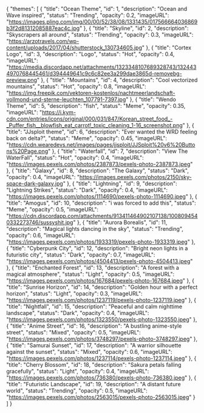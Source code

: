 {
  "themes": [
    {
      "title": "Ocean Theme",
      "id": 1,
      "description": "Ocean and Wave inspired",
      "status": "Trending",
      "opacity": 0.2,
      "imageURL": "https://images.pling.com/img/00/00/52/38/08/1331435/017566664036869b3f2d81312085887eac4c.jpg"
    },
    {
      "title": "Skyline",
      "id": 2,
      "description": "Skyscrapers all around",
      "status": "Trending",
      "opacity": 0.3,
      "imageURL": "https://arzotravels.com/wp-content/uploads/2017/04/shutterstock_130734605.jpg"
    },
    {
      "title": "Cortex Logo",
      "id": 3,
      "description": "Logo",
      "status": "Hot",
      "opacity": 0.4,
      "imageURL": "https://media.discordapp.net/attachments/1323348107689328743/1324434970768445461/d394449641c9c6c82ee3a299dae3865d-removebg-preview.png"
    },
    {
      "title": "Mountains",
      "id": 4,
      "description": "Cool vectorized mountains",
      "status": "Hot",
      "opacity": 0.8,
      "imageURL": "https://img.freepik.com/vektoren-kostenlos/nachtmeerlandschaft-vollmond-und-sterne-leuchten_107791-7397.jpg"
    },
    {
      "title": "Wendo Theme",
      "id": 5,
      "description": "fish",
      "status": "Meme",
      "opacity": 0.35,
      "imageURL": "https://i.kym-cdn.com/entries/icons/original/000/031/847/Korean_street_food_-_Puffer_fish__blowfish_eat_carrot!_toxic_cleaning_1-16_screenshot.png"
    },
    {
      "title": "JJsploit theme",
      "id": 6,
      "description": "Ever wanted the WRD feeling back on delta?",
      "status": "Meme",
      "opacity": 0.45,
      "imageURL": "https://cdn.wearedevs.net/images/pages/jjsploit/JJSploit%20v6%20Buttons%20Page.png"
    },
    {
      "title": "Waterfall",
      "id": 7,
      "description": "View The WaterFall",
      "status": "Hot",
      "opacity": 0.4,
      "imageURL": "https://images.pexels.com/photos/2387873/pexels-photo-2387873.jpeg"
    },
    {
      "title": "Galaxy",
      "id": 8,
      "description": "The Galaxy",
      "status": "Dark",
      "opacity": 0.4,
      "imageURL": "https://images.pexels.com/photos/2150/sky-space-dark-galaxy.jpg"
    },
    {
      "title": "Lightning",
      "id": 9,
      "description": "Lightning Strikes",
      "status": "Dark",
      "opacity": 0.4,
      "imageURL": "https://images.pexels.com/photos/1114690/pexels-photo-1114690.jpeg"
    },
    {
      "title": "Amogus",
      "id": 10,
      "description": "i was forced to add this",
      "status": "Meme",
      "opacity": 0.5,
      "imageURL": "https://cdn.discordapp.com/attachments/913411464902107138/1008094540332273746/sussyshit.jpg"
    },
    {
      "title": "Aurora Borealis",
      "id": 11,
      "description": "Magical lights dancing in the sky",
      "status": "Trending",
      "opacity": 0.6,
      "imageURL": "https://images.pexels.com/photos/1933319/pexels-photo-1933319.jpeg"
    },
    {
      "title": "Cyberpunk City",
      "id": 12,
      "description": "Bright neon lights in a futuristic city",
      "status": "Dark",
      "opacity": 0.7,
      "imageURL": "https://images.pexels.com/photos/4504413/pexels-photo-4504413.jpeg"
    },
    {
      "title": "Enchanted Forest",
      "id": 13,
      "description": "A forest with a magical atmosphere",
      "status": "Light",
      "opacity": 0.5,
      "imageURL": "https://images.pexels.com/photos/167684/pexels-photo-167684.jpeg"
    },
    {
      "title": "Sunrise Horizon",
      "id": 14,
      "description": "Golden hour with a perfect horizon",
      "status": "Light",
      "opacity": 0.3,
      "imageURL": "https://images.pexels.com/photos/1237119/pexels-photo-1237119.jpeg"
    },
    {
      "title": "Nightfall",
      "id": 15,
      "description": "Peaceful and calm nighttime landscape",
      "status": "Dark",
      "opacity": 0.4,
      "imageURL": "https://images.pexels.com/photos/1323550/pexels-photo-1323550.jpeg"
    },
    {
      "title": "Anime Street",
      "id": 16,
      "description": "A bustling anime-style street",
      "status": "Mixed",
      "opacity": 0.5,
      "imageURL": "https://images.pexels.com/photos/3748297/pexels-photo-3748297.jpeg"
    },
    {
      "title": "Samurai Sunset",
      "id": 17,
      "description": "A warrior silhouette against the sunset",
      "status": "Mixed",
      "opacity": 0.6,
      "imageURL": "https://images.pexels.com/photos/1237114/pexels-photo-1237114.jpeg"
    },
    {
      "title": "Cherry Blossom",
      "id": 18,
      "description": "Sakura petals falling gracefully",
      "status": "Light",
      "opacity": 0.4,
      "imageURL": "https://images.pexels.com/photos/736380/pexels-photo-736380.jpeg"
    },
    {
      "title": "Futuristic Landscape",
      "id": 19,
      "description": "A distant future world",
      "status": "Trending",
      "opacity": 0.5,
      "imageURL": "https://images.pexels.com/photos/2563015/pexels-photo-2563015.jpeg"
    }
  ]
}
